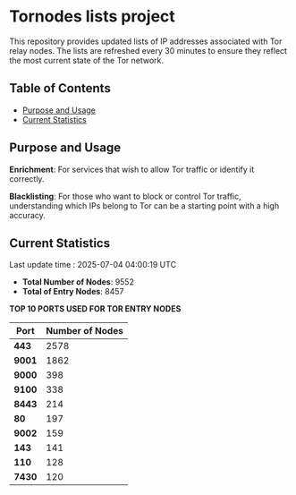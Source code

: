 # Tornodes lists project

This repository provides updated lists of IP addresses associated with Tor relay nodes. The lists are refreshed every 30 minutes to ensure they reflect the most current state of the Tor network.

## Table of Contents

- [Purpose and Usage](#purpose-and-usage)
- [Current Statistics](#current-statistics)


## Purpose and Usage

**Enrichment**: For services that wish to allow Tor traffic or identify it correctly.

**Blacklisting**: For those who want to block or control Tor traffic, understanding which IPs belong to Tor can be a starting point with a high accuracy.

## Current Statistics

Last update time : 2025-07-04 04:00:19 UTC

- **Total Number of Nodes**: 9552
- **Total of Entry Nodes**: 8457

**TOP 10 PORTS USED FOR TOR ENTRY NODES**

| **Port** | **Number of Nodes** |
|------|-----------------|
| **443**   | 2578  |
| **9001**   | 1862  |
| **9000**   | 398  |
| **9100**   | 338  |
| **8443**   | 214  |
| **80**   | 197  |
| **9002**   | 159  |
| **143**   | 141  |
| **110**   | 128  |
| **7430**   | 120  |

